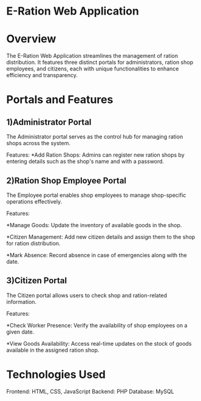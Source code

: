 
# E-Ration Web Application

# Overview

The E-Ration Web Application streamlines the management of ration distribution. It features three distinct portals for administrators, ration shop employees, and citizens, each with unique functionalities to enhance efficiency and transparency.

# Portals and Features
<H2>1)Administrator Portal</H2>
The Administrator portal serves as the control hub for managing ration shops across the system.

Features:
*Add Ration Shops:
Admins can register new ration shops by entering details such as the shop's name and with a password.

<H2>2)Ration Shop Employee Portal</H2>
The Employee portal enables shop employees to manage shop-specific operations effectively.

Features:

*Manage Goods:
Update the inventory of available goods in the shop.

*Citizen Management:
Add new citizen details and assign them to the shop for ration distribution.

*Mark Absence:
Record absence in case of emergencies along with the date.

<H2>3)Citizen Portal</H2>
The Citizen portal allows users to check shop and ration-related information.

Features:

*Check Worker Presence:
Verify the availability of shop employees on a given date.

*View Goods Availability:
Access real-time updates on the stock of goods available in the assigned ration shop.

# Technologies Used
Frontend: HTML, CSS, JavaScript
Backend: PHP
Database: MySQL
